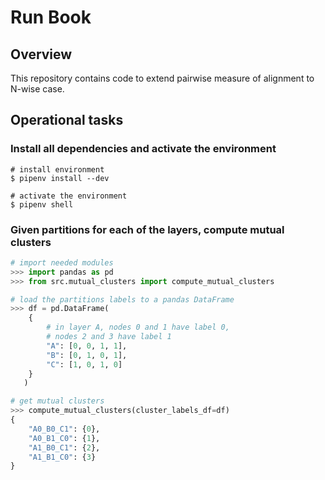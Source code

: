 # Run Book

## Overview

This repository contains code to extend pairwise measure of alignment
to N-wise case.


## Operational tasks

### Install all dependencies and activate the environment

```shell
# install environment
$ pipenv install --dev

# activate the environment
$ pipenv shell
```

### Given partitions for each of the layers, compute mutual clusters

```python
# import needed modules
>>> import pandas as pd
>>> from src.mutual_clusters import compute_mutual_clusters

# load the partitions labels to a pandas DataFrame
>>> df = pd.DataFrame(
    {
        # in layer A, nodes 0 and 1 have label 0,
        # nodes 2 and 3 have label 1
        "A": [0, 0, 1, 1],
        "B": [0, 1, 0, 1],
        "C": [1, 0, 1, 0]
    }
   )

# get mutual clusters
>>> compute_mutual_clusters(cluster_labels_df=df)
{
    "A0_B0_C1": {0},
    "A0_B1_C0": {1},
    "A1_B0_C1": {2},
    "A1_B1_C0": {3}
}
```